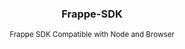 <div style="text-align: center;">
	<h3 style="text-align: center;">
		Frappe-SDK
	</h3>
	<p>
		<small>Frappe SDK Compatible with Node and Browser</small>
	</p>
</div>
